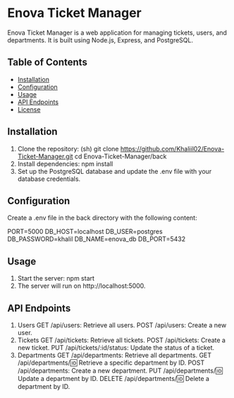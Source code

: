 # Enova Ticket Manager

Enova Ticket Manager is a web application for managing tickets, users, and departments. It is built using Node.js, Express, and PostgreSQL.

## Table of Contents

- [Installation](#installation)
- [Configuration](#configuration)
- [Usage](#usage)
- [API Endpoints](#api-endpoints)
- [License](#license)

## Installation

1. Clone the repository:
   (sh)
   git clone https://github.com/Khaliil02/Enova-Ticket-Manager.git
   cd Enova-Ticket-Manager/back
2. Install dependencies:
   npm install
3. Set up the PostgreSQL database and update the .env file with your database credentials.

## Configuration
Create a .env file in the back directory with the following content:

PORT=5000
DB_HOST=localhost
DB_USER=postgres
DB_PASSWORD=khalil
DB_NAME=enova_db
DB_PORT=5432

## Usage
1. Start the server:
  npm start
2. The server will run on http://localhost:5000.

## API Endpoints
1. Users
  GET /api/users: Retrieve all users.
  POST /api/users: Create a new user.
2. Tickets
  GET /api/tickets: Retrieve all tickets.
  POST /api/tickets: Create a new ticket.
  PUT /api/tickets/:id/status: Update the status of a ticket.
3. Departments
  GET /api/departments: Retrieve all departments.
  GET /api/departments/:id: Retrieve a specific department by ID.
  POST /api/departments: Create a new department.
  PUT /api/departments/:id: Update a department by ID.
  DELETE /api/departments/:id: Delete a department by ID.
